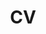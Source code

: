---
layout: redirect
title: CV
permalink: /cv/
redirect_to: /assets/files/AmerAbdelrahman_CV2.pdf
---